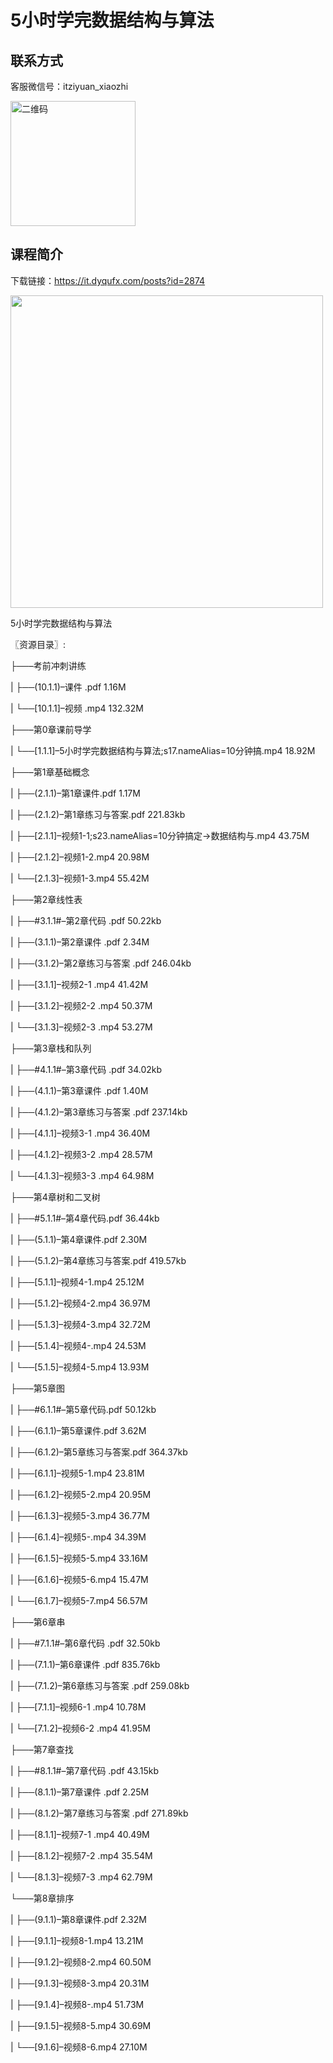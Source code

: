 # 5小时学完数据结构与算法

## 联系方式

客服微信号：itziyuan_xiaozhi

<img src="https://ziyuanyun.oss-cn-guangzhou.aliyuncs.com/common/20240614073449/666b82192834a.jpg" width="200" height="200" alt="二维码">

## 课程简介

下载链接：https://it.dyqufx.com/posts?id=2874

<img src="https://ziyuanyun.oss-cn-guangzhou.aliyuncs.com/yun/20240515184405/664491f56ead1.jpg" width="500" alt="">

  5小时学完数据结构与算法



 〖资源目录〗:

 ├──–考前冲刺讲练

 | ├──(10.1.1)–课件 .pdf 1.16M

 | └──[10.1.1]–视频 .mp4 132.32M

 ├──–第0章课前导学

 | └──[1.1.1]–5小时学完数据结构与算法;s17.nameAlias=10分钟搞.mp4 18.92M

 ├──–第1章基础概念

 | ├──(2.1.1)–第1章课件.pdf 1.17M

 | ├──(2.1.2)–第1章练习与答案.pdf 221.83kb

 | ├──[2.1.1]–视频1-1;s23.nameAlias=10分钟搞定→数据结构与.mp4 43.75M

 | ├──[2.1.2]–视频1-2.mp4 20.98M

 | └──[2.1.3]–视频1-3.mp4 55.42M

 ├──–第2章线性表

 | ├──#3.1.1#–第2章代码 .pdf 50.22kb

 | ├──(3.1.1)–第2章课件 .pdf 2.34M

 | ├──(3.1.2)–第2章练习与答案 .pdf 246.04kb

 | ├──[3.1.1]–视频2-1 .mp4 41.42M

 | ├──[3.1.2]–视频2-2 .mp4 50.37M

 | └──[3.1.3]–视频2-3 .mp4 53.27M

 ├──–第3章栈和队列

 | ├──#4.1.1#–第3章代码 .pdf 34.02kb

 | ├──(4.1.1)–第3章课件 .pdf 1.40M

 | ├──(4.1.2)–第3章练习与答案 .pdf 237.14kb

 | ├──[4.1.1]–视频3-1 .mp4 36.40M

 | ├──[4.1.2]–视频3-2 .mp4 28.57M

 | └──[4.1.3]–视频3-3 .mp4 64.98M

 ├──–第4章树和二叉树

 | ├──#5.1.1#–第4章代码.pdf 36.44kb

 | ├──(5.1.1)–第4章课件.pdf 2.30M

 | ├──(5.1.2)–第4章练习与答案.pdf 419.57kb

 | ├──[5.1.1]–视频4-1.mp4 25.12M

 | ├──[5.1.2]–视频4-2.mp4 36.97M

 | ├──[5.1.3]–视频4-3.mp4 32.72M

 | ├──[5.1.4]–视频4-.mp4 24.53M

 | └──[5.1.5]–视频4-5.mp4 13.93M

 ├──–第5章图

 | ├──#6.1.1#–第5章代码.pdf 50.12kb

 | ├──(6.1.1)–第5章课件.pdf 3.62M

 | ├──(6.1.2)–第5章练习与答案.pdf 364.37kb

 | ├──[6.1.1]–视频5-1.mp4 23.81M

 | ├──[6.1.2]–视频5-2.mp4 20.95M

 | ├──[6.1.3]–视频5-3.mp4 36.77M

 | ├──[6.1.4]–视频5-.mp4 34.39M

 | ├──[6.1.5]–视频5-5.mp4 33.16M

 | ├──[6.1.6]–视频5-6.mp4 15.47M

 | └──[6.1.7]–视频5-7.mp4 56.57M

 ├──–第6章串

 | ├──#7.1.1#–第6章代码 .pdf 32.50kb

 | ├──(7.1.1)–第6章课件 .pdf 835.76kb

 | ├──(7.1.2)–第6章练习与答案 .pdf 259.08kb

 | ├──[7.1.1]–视频6-1 .mp4 10.78M

 | └──[7.1.2]–视频6-2 .mp4 41.95M

 ├──–第7章查找

 | ├──#8.1.1#–第7章代码 .pdf 43.15kb

 | ├──(8.1.1)–第7章课件 .pdf 2.25M

 | ├──(8.1.2)–第7章练习与答案 .pdf 271.89kb

 | ├──[8.1.1]–视频7-1 .mp4 40.49M

 | ├──[8.1.2]–视频7-2 .mp4 35.54M

 | └──[8.1.3]–视频7-3 .mp4 62.79M

 └──–第8章排序

 | ├──(9.1.1)–第8章课件.pdf 2.32M

 | ├──[9.1.1]–视频8-1.mp4 13.21M

 | ├──[9.1.2]–视频8-2.mp4 60.50M

 | ├──[9.1.3]–视频8-3.mp4 20.31M

 | ├──[9.1.4]–视频8-.mp4 51.73M

 | ├──[9.1.5]–视频8-5.mp4 30.69M

 | └──[9.1.6]–视频8-6.mp4 27.10M

  